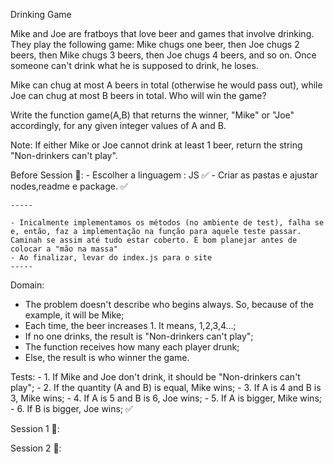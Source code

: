 Drinking Game

Mike and Joe are fratboys that love beer and games that involve drinking. They play the following game: Mike chugs one beer, then Joe chugs 2 beers, then Mike chugs 3 beers, then Joe chugs 4 beers, and so on. Once someone can't drink what he is supposed to drink, he loses.

Mike can chug at most A beers in total (otherwise he would pass out), while Joe can chug at most B beers in total. Who will win the game?

Write the function game(A,B) that returns the winner, "Mike" or "Joe" accordingly, for any given integer values of A and B.

Note: If either Mike or Joe cannot drink at least 1 beer, return the string "Non-drinkers can't play".

Before Session 🍅:
    - Escolher a linguagem : JS ✅
    - Criar as pastas e ajustar nodes,readme e package. ✅

    -----

    - Inicalmente implementamos os métodos (no ambiente de test), falha se e, então, faz a implementação na função para aquele teste passar. Caminah se assim até tudo estar coberto. É bom planejar antes de colocar a "mão na massa"
    - Ao finalizar, levar do index.js para o site
    -----

Domain:

- The problem doesn't describe who begins always. So, because of the example, it will be Mike;
- Each time, the beer increases 1. It means, 1,2,3,4...;
- If no one drinks, the result is "Non-drinkers can't play";
- The function receives how many each player drunk;
- Else, the result is who winner the game.

Tests:
    - 1. If Mike and Joe don't drink, it should be "Non-drinkers can't play";
    - 2. If the quantity (A and B) is equal, Mike wins;
    - 3. If A is 4 and B is 3, Mike wins;
    - 4. If A is 5 and B is 6, Joe wins;
    - 5. If A is bigger, Mike wins;
    - 6. If B is bigger, Joe wins;
    ✅

Session 1 🍅:


Session 2 🍅:


